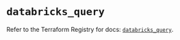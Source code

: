 # `databricks_query`

Refer to the Terraform Registry for docs: [`databricks_query`](https://registry.terraform.io/providers/databricks/databricks/1.88.0/docs/resources/query).

